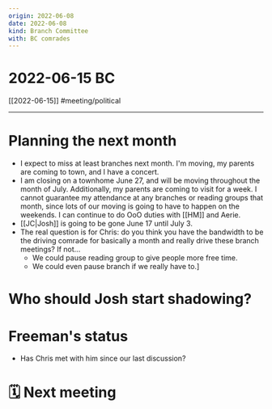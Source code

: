 ```yaml
---
origin: 2022-06-08
date: 2022-06-08
kind: Branch Committee
with: BC comrades
---
```

# 2022-06-15 BC
[[2022-06-15]]
#meeting/political 

---
# Planning the next month
- I expect to miss at least branches next month. I'm moving, my parents are coming to town, and I have a concert. 
- I am closing on a townhome June 27, and will be moving throughout the month of July. Additionally, my parents are coming to visit for a week. I cannot guarantee my attendance at any branches or reading groups that month, since lots of our moving is going to have to happen on the weekends. I can continue to do OoO duties with [[HM]] and Aerie. 
- [[JC|Josh]] is going to be gone June 17 until July 3. 
- The real question is for Chris: do you think you have the bandwidth to be the driving comrade for basically a month and really drive these branch meetings? If not...
	- We could pause reading group to give people more free time.
	- We could even pause branch if we really have to.]

# Who should Josh start shadowing?

# Freeman's status
- Has Chris met with him since our last discussion?





# 🗓 Next meeting

